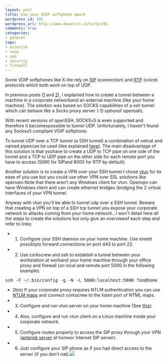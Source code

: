 ```yaml
--- 
layout: post
title: Use your VOIP softphone @work
wordpress_id: 191
wordpress_url: http://www.dewavrin.info/?p=191
comments: true
categories: 
- general
tags: 
- asterisk
- voip
- vpn
- security
- firewall
---
```

Some VOIP softphones like X-lite rely on [SIP](http://en.wikipedia.org/wiki/SIP) (connection) and [RTP](http://en.wikipedia.org/wiki/Real-time_Transport_Protocol) (voice) protocols which both work on top of UDP.

In previous posts ([1](/blog/passing-through-corporate-firewall/) and [2](/blog/passing-through-corporate-firewall-part2-2/)), I explained how to create a tunnel between a machine in a corporate networkand an external machine (like your home machine). The solution was based on SOCKS capabilities of a ssh tunnel which can behave like a Socks proxy server (-D optionof openssh).

With recent versions of openSSH, SOCKSv5 is even supported and therefore it becomespossible to tunnel UDP. Unfortunately, I haven't found any Socksv5 compliant VOIP softphone.

To tunnel UDP over a TCP tunnel (a SSH tunnel) a combination of netcat and named pipescan be used (like explained [here](http://zarb.org/~gc/html/udp-in-ssh-tunneling.html)). The main disadvantage of this solution is that youhave to create a UDP to TCP pipe on one side of the tunnel and a TCP to UDP pipe on the other side for each remote port you have to access (5060 for SIPand 8000 for RTP by default).

Another solution is to create a VPN over your SSH tunnel.I chose [vtun](http://vtun.sourceforge.net) for its ease of you use but you could use other VPN over SSL solutions like openvpn.Note that there aren't any Windows client for vtun. Openvpn can have Windows client and can create ethernet bridges (bridging the 2 virtual interfaces of your VPN tunnel.

Anyway with vtun you'll be able to tunnel udp over a SSH tunnel. Beware that creating a VPN on top of a SSH tcp tunnel you expose your corporate network to attacks coming from your home network...I won't detail here all the steps to create the solutions but only give an overviewof each step and refer to links:

- 1) Configure your SSH daemon on your home machine. Use xinetd possiblyto forward connections on port 443 to port 22.
- 2) Use corkscrew and ssh to establish a tunnel between your workstation at workand your home machine through your office proxy and firewall (on local and remote port 5000 in the following example).
<pre>ssh -F ~/.bin/config -g -N -L 5000:localhost:5000 foo@home</pre>

- 2bis) If your corporate proxy requires NTLM authentication you can use [NTLM maps](http://sourceforge.net/projects/ntlmaps/) and connect corkscrew to the listen port of NTML maps.
- 3) Configure and run vtun server on your home machine (See [this](http://www.linuxjournal.com/article/6675)).
- 4) Also, configure and run vtun client on a Linux machine inside your corporate network.
- 5) Configure routes properly to access the SIP proxy through your VPN ([asterisk server](http://www.asterisk.org/) at homeor Internet SIP server).
- 6) Just configure your SIP phone as if you had direct access to the server (if you don't nat).![](/images/custom/xlite.JPG)
